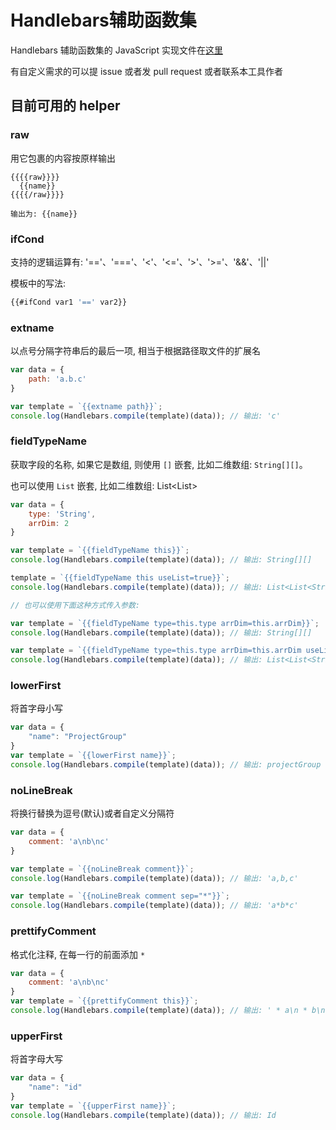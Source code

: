# Handlebars辅助函数集

Handlebars 辅助函数集的 JavaScript 实现文件在[这里](../lib/nei/handlebars.util.js)

有自定义需求的可以提 issue 或者发 pull request 或者联系本工具作者

## 目前可用的 helper

### raw
用它包裹的内容按原样输出

```text
{{{{raw}}}}
  {{name}}
{{{{/raw}}}}

输出为: {{name}}
```

### ifCond
支持的逻辑运算有: '=='、'==='、'<'、'<='、'>'、'>='、'&&'、'||'

模板中的写法:

```js
{{#ifCond var1 '==' var2}}
```


### extname
以点号分隔字符串后的最后一项, 相当于根据路径取文件的扩展名

```js
var data = {
    path: 'a.b.c'
}

var template = `{{extname path}}`;
console.log(Handlebars.compile(template)(data)); // 输出: 'c'

```

### fieldTypeName
获取字段的名称, 如果它是数组, 则使用 `[]` 嵌套, 比如二维数组: `String[][]`。

也可以使用 `List` 嵌套, 比如二维数组: List<List<String>>

```js
var data = {
    type: 'String',
    arrDim: 2
}

var template = `{{fieldTypeName this}}`;
console.log(Handlebars.compile(template)(data)); // 输出: String[][]

template = `{{fieldTypeName this useList=true}}`;
console.log(Handlebars.compile(template)(data)); // 输出: List<List<String>>

// 也可以使用下面这种方式传入参数:

var template = `{{fieldTypeName type=this.type arrDim=this.arrDim}}`;
console.log(Handlebars.compile(template)(data)); // 输出: String[][]

var template = `{{fieldTypeName type=this.type arrDim=this.arrDim useList=true}}`;
console.log(Handlebars.compile(template)(data)); // 输出: List<List<String>>

```

### lowerFirst
将首字母小写

```js
var data = {
    "name": "ProjectGroup"
}
var template = `{{lowerFirst name}}`;
console.log(Handlebars.compile(template)(data)); // 输出: projectGroup
```

### noLineBreak
将换行替换为逗号(默认)或者自定义分隔符

```js
var data = {
    comment: 'a\nb\nc'
}

var template = `{{noLineBreak comment}}`;
console.log(Handlebars.compile(template)(data)); // 输出: 'a,b,c'

var template = `{{noLineBreak comment sep="*"}}`;
console.log(Handlebars.compile(template)(data)); // 输出: 'a*b*c'

```

### prettifyComment
格式化注释, 在每一行的前面添加 ` * `

```js
var data = {
    comment: 'a\nb\nc'
}
var template = `{{prettifyComment this}}`;
console.log(Handlebars.compile(template)(data)); // 输出: ' * a\n * b\n * c'
```

### upperFirst
将首字母大写

```js
var data = {
    "name": "id"
}
var template = `{{upperFirst name}}`;
console.log(Handlebars.compile(template)(data)); // 输出: Id
```